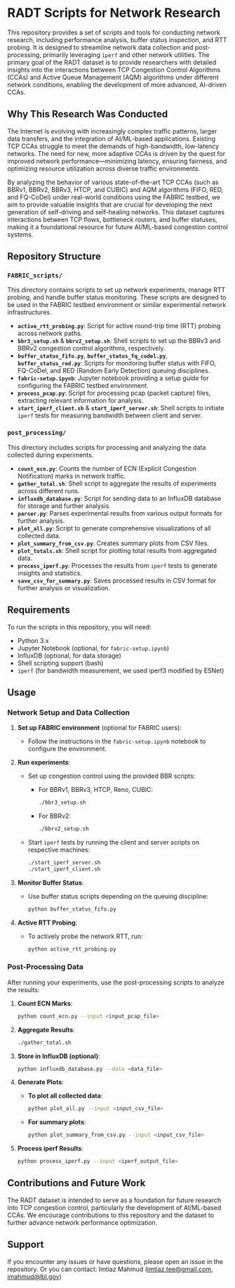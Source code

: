 # RADT Scripts for Network Research

This repository provides a set of scripts and tools for conducting network research, including performance analysis, buffer status inspection, and RTT probing. It is designed to streamline network data collection and post-processing, primarily leveraging `iperf` and other network utilities. The primary goal of the RADT dataset is to provide researchers with detailed insights into the interactions between TCP Congestion Control Algorithms (CCAs) and Active Queue Management (AQM) algorithms under different network conditions, enabling the development of more advanced, AI-driven CCAs.

## Why This Research Was Conducted

The Internet is evolving with increasingly complex traffic patterns, larger data transfers, and the integration of AI/ML-based applications. Existing TCP CCAs struggle to meet the demands of high-bandwidth, low-latency networks. The need for new, more adaptive CCAs is driven by the quest for improved network performance—minimizing latency, ensuring fairness, and optimizing resource utilization across diverse traffic environments.

By analyzing the behavior of various state-of-the-art TCP CCAs (such as BBRv1, BBRv2, BBRv3, HTCP, and CUBIC) and AQM algorithms (FIFO, RED, and FQ-CoDel) under real-world conditions using the FABRIC testbed, we aim to provide valuable insights that are crucial for developing the next generation of self-driving and self-healing networks. This dataset captures interactions between TCP flows, bottleneck routers, and buffer statuses, making it a foundational resource for future AI/ML-based congestion control systems.

## Repository Structure

### `FABRIC_scripts/`
This directory contains scripts to set up network experiments, manage RTT probing, and handle buffer status monitoring. These scripts are designed to be used in the FABRIC testbed environment or similar experimental network infrastructures.

- **`active_rtt_probing.py`**: Script for active round-trip time (RTT) probing across network paths.
- **`bbr3_setup.sh`** & **`bbrv2_setup.sh`**: Shell scripts to set up the BBRv3 and BBRv2 congestion control algorithms, respectively.
- **`buffer_status_fifo.py`**, **`buffer_status_fq_codel.py`**, **`buffer_status_red.py`**: Scripts for monitoring buffer status with FIFO, FQ-CoDel, and RED (Random Early Detection) queuing disciplines.
- **`fabric-setup.ipynb`**: Jupyter notebook providing a setup guide for configuring the FABRIC testbed environment.
- **`process_pcap.py`**: Script for processing pcap (packet capture) files, extracting relevant information for analysis.
- **`start_iperf_client.sh`** & **`start_iperf_server.sh`**: Shell scripts to initiate `iperf` tests for measuring bandwidth between client and server.

### `post_processing/`
This directory includes scripts for processing and analyzing the data collected during experiments.

- **`count_ecn.py`**: Counts the number of ECN (Explicit Congestion Notification) marks in network traffic.
- **`gather_total.sh`**: Shell script to aggregate the results of experiments across different runs.
- **`influxdb_database.py`**: Script for sending data to an InfluxDB database for storage and further analysis.
- **`parser.py`**: Parses experimental results from various output formats for further analysis.
- **`plot_all.py`**: Script to generate comprehensive visualizations of all collected data.
- **`plot_summary_from_csv.py`**: Creates summary plots from CSV files.
- **`plot_totals.sh`**: Shell script for plotting total results from aggregated data.
- **`process_iperf.py`**: Processes the results from `iperf` tests to generate insights and statistics.
- **`save_csv_for_summary.py`**: Saves processed results in CSV format for further analysis or visualization.

## Requirements

To run the scripts in this repository, you will need:

- Python 3.x
- Jupyter Notebook (optional, for `fabric-setup.ipynb`)
- InfluxDB (optional, for data storage)
- Shell scripting support (bash)
- `iperf` (for bandwidth measurement, we used iperf3 modified by ESNet)

## Usage

### Network Setup and Data Collection

1. **Set up FABRIC environment** (optional for FABRIC users):
   - Follow the instructions in the `fabric-setup.ipynb` notebook to configure the environment.

2. **Run experiments**:
   - Set up congestion control using the provided BBR scripts:
     - For BBRv1, BBRv3, HTCP, Reno, CUBIC:
       ```bash
       ./bbr3_setup.sh
       ```
      - For BBRv2:
         ```bash
         ./bbrv2_setup.sh
         ```

   - Start `iperf` tests by running the client and server scripts on respective machines:
     ```bash
     ./start_iperf_server.sh
     ./start_iperf_client.sh
     ```

3. **Monitor Buffer Status**:
   - Use buffer status scripts depending on the queuing discipline:
     ```bash
     python buffer_status_fifo.py
     ```

4. **Active RTT Probing**:
   - To actively probe the network RTT, run:
     ```bash
     python active_rtt_probing.py
     ```

### Post-Processing Data

After running your experiments, use the post-processing scripts to analyze the results:

1. **Count ECN Marks**:
   ```bash
   python count_ecn.py --input <input_pcap_file>

2. **Aggregate Results**:
   ```bash
   ./gather_total.sh

3. **Store in InfluxDB (optional)**:
   ```bash
   python influxdb_database.py --data <data_file>

4. **Generate Plots**:
   - **To plot all collected data**:
     ```bash
     python plot_all.py --input <input_csv_file>
     ```
   - **For summary plots**:
     ```bash
     python plot_summary_from_csv.py --input <input_csv_file>
     ```

5. **Process iperf Results**:
   ```bash
   python process_iperf.py --input <iperf_output_file>

## Contributions and Future Work

The RADT dataset is intended to serve as a foundation for future research into TCP congestion control, particularly the development of AI/ML-based CCAs. We encourage contributions to this repository and the dataset to further advance network performance optimization.


## Support

If you encounter any issues or have questions, please open an issue in the repository. Or you can contact: Imtiaz Mahmud (imtiaz.tee@gmail.com, imahmud@lbl.gov)
